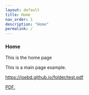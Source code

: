 ```yaml
---
layout: default
title: Home
nav_order: 1
description: "Home"
permalink: /
---
```


### Home 

This is the home page 

This is a main page example. 




https://joebd.github.io/folder/test.pdf

<a href="joebd.github.io/folder/test.pdf" target="_blank">PDF.</a>
